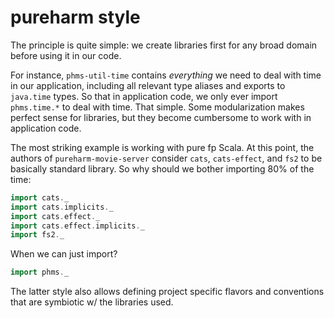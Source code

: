 # pureharm style

The principle is quite simple: we create libraries first for any broad domain before using it in our code.

For instance, `phms-util-time` contains _everything_ we need to deal with time in our application, including all relevant type aliases and exports to `java.time` types. So that in application code, we only ever import `phms.time.*` to deal with time. That simple. Some modularization makes perfect sense for libraries, but they become cumbersome to work with in application code.

The most striking example is working with pure fp Scala. At this point, the authors of `pureharm-movie-server` consider `cats`, `cats-effect`, and `fs2` to be basically standard library. So why should we bother importing 80% of the time:

```scala mdoc:silent
import cats._
import cats.implicits._
import cats.effect._
import cats.effect.implicits._
import fs2._
```

When we can just import?

```scala mdoc:silent
import phms._
```

The latter style also allows defining project specific flavors and conventions that are symbiotic w/ the libraries used.